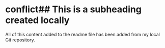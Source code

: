 # conflict## This is a subheading created locally

All of this content added to the readme file has been added from my local Git repository.